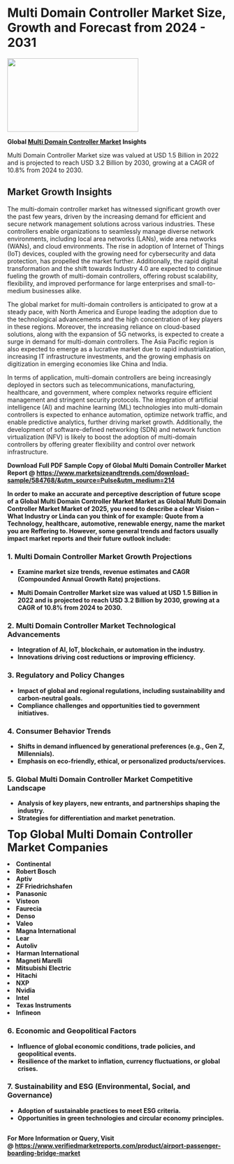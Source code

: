 <H1>Multi Domain Controller Market Size, Growth and Forecast from 2024 - 2031</H1><img class="aligncenter size-medium wp-image-584254" src="https://thirdeyenews.in/wp-content/uploads/2024/09/Global-Market-Research-300x168.jpeg" alt="" width="300" height="168" /><p><strong>Global&nbsp;<a href="https://www.marketsizeandtrends.com/download-sample/584768/&amp;utm_source=Pulse&amp;utm_medium=214">Multi Domain Controller Market</a> Insights</strong></p><p>Multi Domain Controller Market size was valued at USD 1.5 Billion in 2022 and is projected to reach USD 3.2 Billion by 2030, growing at a CAGR of 10.8% from 2024 to 2030.</p><p><h2>Market Growth Insights</h2> <p>The multi-domain controller market has witnessed significant growth over the past few years, driven by the increasing demand for efficient and secure network management solutions across various industries. These controllers enable organizations to seamlessly manage diverse network environments, including local area networks (LANs), wide area networks (WANs), and cloud environments. The rise in adoption of Internet of Things (IoT) devices, coupled with the growing need for cybersecurity and data protection, has propelled the market further. Additionally, the rapid digital transformation and the shift towards Industry 4.0 are expected to continue fueling the growth of multi-domain controllers, offering robust scalability, flexibility, and improved performance for large enterprises and small-to-medium businesses alike.</p> <p><strong></strong></p> <p>The global market for multi-domain controllers is anticipated to grow at a steady pace, with North America and Europe leading the adoption due to the technological advancements and the high concentration of key players in these regions. Moreover, the increasing reliance on cloud-based solutions, along with the expansion of 5G networks, is expected to create a surge in demand for multi-domain controllers. The Asia Pacific region is also expected to emerge as a lucrative market due to rapid industrialization, increasing IT infrastructure investments, and the growing emphasis on digitization in emerging economies like China and India.</p> <p>In terms of application, multi-domain controllers are being increasingly deployed in sectors such as telecommunications, manufacturing, healthcare, and government, where complex networks require efficient management and stringent security protocols. The integration of artificial intelligence (AI) and machine learning (ML) technologies into multi-domain controllers is expected to enhance automation, optimize network traffic, and enable predictive analytics, further driving market growth. Additionally, the development of software-defined networking (SDN) and network function virtualization (NFV) is likely to boost the adoption of multi-domain controllers by offering greater flexibility and control over network infrastructure.</p> <p><strong></p><p><span class=""><strong>Download Full PDF Sample Copy of Global Multi Domain Controller Market Report</strong> @ <a href="https://www.marketsizeandtrends.com/download-sample/584768/&amp;utm_source=Pulse&amp;utm_medium=214" target="_blank">https://www.marketsizeandtrends.com/download-sample/584768/&amp;utm_source=Pulse&amp;utm_medium=214</a></span></p><p>In order to make an accurate and perceptive description of future scope of a Global&nbsp;Multi Domain Controller Market Market as Global&nbsp;Multi Domain Controller Market Market of 2025, you need to describe a clear Vision &ndash; What Industry or Linda can you think of for example: Quote from a Technology, healthcare, automotive, renewable energy, name the market you are Reffering to. However, some general trends and factors usually impact market reports and their future outlook include:</p><h3>1.&nbsp;<strong>Multi Domain Controller Market Growth Projections</strong></h3><ul><li>Examine market size trends, revenue estimates and CAGR (Compounded Annual Growth Rate) projections.</li><li><p>Multi Domain Controller Market size was valued at USD 1.5 Billion in 2022 and is projected to reach USD 3.2 Billion by 2030, growing at a CAGR of 10.8% from 2024 to 2030.</p></li></ul><h3>2.&nbsp;<strong>Multi Domain Controller Market Technological Advancements</strong></h3><ul><li>Integration of AI, IoT, blockchain, or automation in the industry.</li><li>Innovations driving cost reductions or improving efficiency.</li></ul><h3>3.&nbsp;<strong>Regulatory and Policy Changes</strong></h3><ul><li>Impact of global and regional regulations, including sustainability and carbon-neutral goals.</li><li>Compliance challenges and opportunities tied to government initiatives.</li></ul><h3>4.&nbsp;<strong>Consumer Behavior Trends</strong></h3><ul><li>Shifts in demand influenced by generational preferences (e.g., Gen Z, Millennials).</li><li>Emphasis on eco-friendly, ethical, or personalized products/services.</li></ul><h3>5.&nbsp;<strong>Global Multi Domain Controller Market Competitive Landscape</strong></h3><ul><li>Analysis of key players, new entrants, and partnerships shaping the industry.</li><li>Strategies for differentiation and market penetration.</li></ul><p data-pm-slice="1 1 []"><span style="color: inherit; font-family: inherit; font-size: 25px;">Top Global Multi Domain Controller Market Companies</span></p><div class="" data-test-id=""><p><li>Continental</li><li> Robert Bosch</li><li> Aptiv</li><li> ZF Friedrichshafen</li><li> Panasonic</li><li> Visteon</li><li> Faurecia</li><li> Denso</li><li> Valeo</li><li> Magna International</li><li> Lear</li><li> Autoliv</li><li> Harman International</li><li> Magneti Marelli</li><li> Mitsubishi Electric</li><li> Hitachi</li><li> NXP</li><li> Nvidia</li><li> Intel</li><li> Texas Instruments</li><li> Infineon</li></p></div><h3>6.&nbsp;<strong>Economic and Geopolitical Factors</strong></h3><ul><li>Influence of global economic conditions, trade policies, and geopolitical events.</li><li>Resilience of the market to inflation, currency fluctuations, or global crises.</li></ul><h3>7.&nbsp;<strong>Sustainability and ESG (Environmental, Social, and Governance)</strong></h3><ul><li>Adoption of sustainable practices to meet ESG criteria.</li><li>Opportunities in green technologies and circular economy principles.</li></ul><h2><strong style="font-size: 14px;">For More Information or Query, Visit @&nbsp;</strong><a style="background-color: #ffffff; font-size: 14px;" href="https://www.marketsizeandtrends.com/report/multi-domain-controller-market/" target="_blank">https://www.verifiedmarketreports.com/product/airport-passenger-boarding-bridge-market</a></h2>
